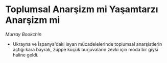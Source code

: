 # Toplumsal Anarşizm mi Yaşamtarzı Anarşizm mi

*Murray Bookchin*

* Ukrayna ve İspanya'daki isyan mücadelelerinde toplumsal anarşistlerin açtığı
  kara bayrak, züppe küçük burjuvaların zevki için moda bir giysi haline geldi.
